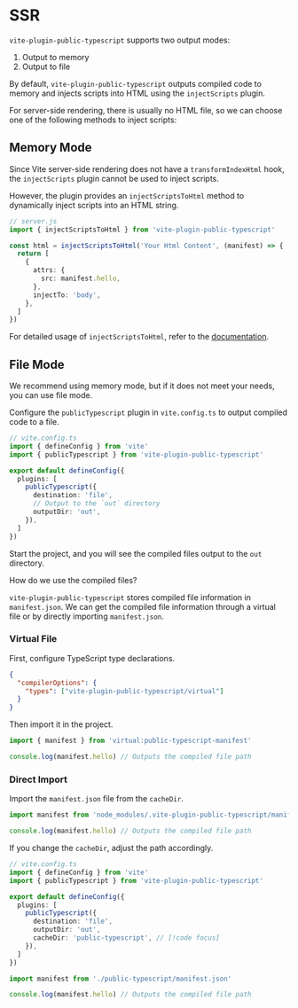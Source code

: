 # SSR

`vite-plugin-public-typescript` supports two output modes:

1. Output to memory
2. Output to file

By default, `vite-plugin-public-typescript` outputs compiled code to memory and injects scripts into HTML using the `injectScripts` plugin.

For server-side rendering, there is usually no HTML file, so we can choose one of the following methods to inject scripts:

## Memory Mode

Since Vite server-side rendering does not have a `transformIndexHtml` hook, the `injectScripts` plugin cannot be used to inject scripts.

However, the plugin provides an `injectScriptsToHtml` method to dynamically inject scripts into an HTML string.

```ts
// server.js
import { injectScriptsToHtml } from 'vite-plugin-public-typescript'

const html = injectScriptsToHtml('Your Html Content', (manifest) => {
  return [
    {
      attrs: {
        src: manifest.hello,
      },
      injectTo: 'body',
    },
  ]
})
```

For detailed usage of `injectScriptsToHtml`, refer to the [documentation](../reference/inject-scripts-to-html).

## File Mode

We recommend using memory mode, but if it does not meet your needs, you can use file mode.

Configure the `publicTypescript` plugin in `vite.config.ts` to output compiled code to a file.

```ts
// vite.config.ts
import { defineConfig } from 'vite'
import { publicTypescript } from 'vite-plugin-public-typescript'

export default defineConfig({
  plugins: [
    publicTypescript({
      destination: 'file',
      // Output to the `out` directory
      outputDir: 'out',
    }),
  ]
})
```

Start the project, and you will see the compiled files output to the `out` directory.

How do we use the compiled files?

`vite-plugin-public-typescript` stores compiled file information in `manifest.json`. We can get the compiled file information through a virtual file or by directly importing `manifest.json`.

### Virtual File

First, configure TypeScript type declarations.

```json
{
  "compilerOptions": {   
    "types": ["vite-plugin-public-typescript/virtual"]
  }
}
```

Then import it in the project.

```ts
import { manifest } from 'virtual:public-typescript-manifest'

console.log(manifest.hello) // Outputs the compiled file path
```

### Direct Import

Import the `manifest.json` file from the `cacheDir`.

```ts
import manifest from 'node_modules/.vite-plugin-public-typescript/manifest.json'

console.log(manifest.hello) // Outputs the compiled file path
```

If you change the `cacheDir`, adjust the path accordingly.

```ts
// vite.config.ts
import { defineConfig } from 'vite'
import { publicTypescript } from 'vite-plugin-public-typescript'

export default defineConfig({
  plugins: [
    publicTypescript({
      destination: 'file',
      outputDir: 'out',
      cacheDir: 'public-typescript', // [!code focus]
    }),
  ]
})
```
```ts
import manifest from './public-typescript/manifest.json'

console.log(manifest.hello) // Outputs the compiled file path
```
